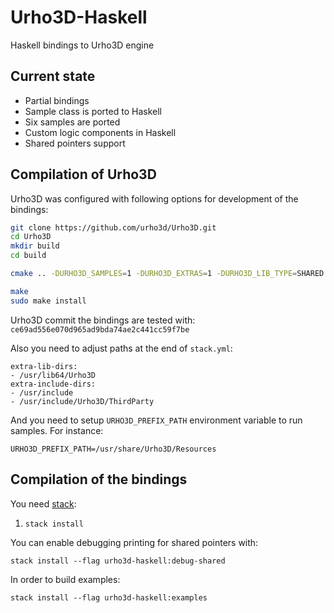 # Urho3D-Haskell
Haskell bindings to Urho3D engine

## Current state

* Partial bindings
* Sample class is ported to Haskell
* Six samples are ported
* Custom logic components in Haskell
* Shared pointers support

## Compilation of Urho3D

Urho3D was configured with following options for development of the bindings:

``` bash
git clone https://github.com/urho3d/Urho3D.git
cd Urho3D
mkdir build
cd build

cmake .. -DURHO3D_SAMPLES=1 -DURHO3D_EXTRAS=1 -DURHO3D_LIB_TYPE=SHARED -DCMAKE_INSTALL_PREFIX:PATH=/usr

make
sudo make install
```

Urho3D commit the bindings are tested with: `ce69ad556e070d965ad9bda74ae2c441cc59f7be`

Also you need to adjust paths at the end of `stack.yml`:

```
extra-lib-dirs:
- /usr/lib64/Urho3D
extra-include-dirs:
- /usr/include
- /usr/include/Urho3D/ThirdParty
```

And you need to setup `URHO3D_PREFIX_PATH` environment variable to run samples. For instance:

```
URHO3D_PREFIX_PATH=/usr/share/Urho3D/Resources
```

## Compilation of the bindings

You need [stack](http://stackage.org):

1. `stack install`

You can enable debugging printing for shared pointers with:

`stack install --flag urho3d-haskell:debug-shared`

In order to build examples:

`stack install --flag urho3d-haskell:examples`
